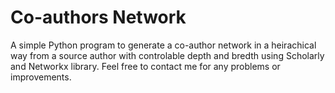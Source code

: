 # Co-authors Network
A simple Python program to generate a co-author network in a heirachical way from a source author with controlable depth and bredth using Scholarly and Networkx library.
Feel free to contact me for any problems or improvements.
